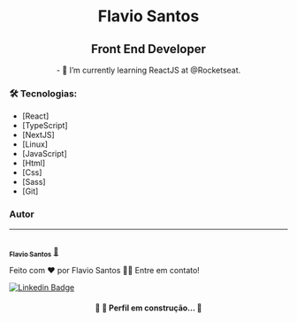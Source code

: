 <h1 align="center">Flavio Santos</h1>


<h2 align="center">Front End Developer</h2>


<p align="center">- 🌱 I’m currently learning ReactJS at @Rocketseat.</p>


### 🛠 Tecnologias:

- [React]
- [TypeScript]
- [NextJS]
- [Linux]
- [JavaScript]
- [Html]
- [Css]
- [Sass]
- [Git]


### Autor
---

<a href="https://github.com/flvSantos15">
 <br />
 <sub><b>Flavio Santos</b></sub></a> <a href="https://github.com/flvSantos15" title="Flavio Santos">🚀</a>

Feito com ❤️ por Flavio Santos 👋🏽 Entre em contato!

[![Linkedin Badge](https://img.shields.io/badge/-Flavio-blue?style=flat-square&logo=Linkedin&logoColor=white&link=https://www.linkedin.com/in/flvsantos15/)](https://www.linkedin.com/in/tgmarinho/)


<h4 align="center"> 
	🚧 🚀 Perfil em construção...  🚧
</h4>
